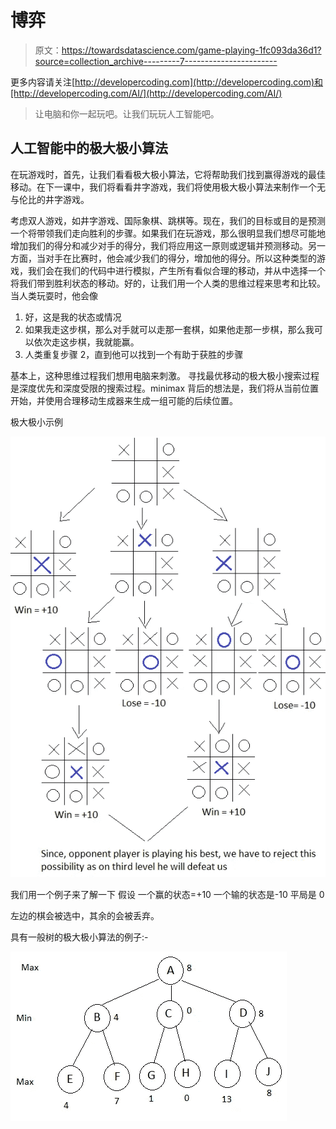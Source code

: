 # 博弈

> 原文：<https://towardsdatascience.com/game-playing-1fc093da36d1?source=collection_archive---------7----------------------->

更多内容请关注[http://developercoding.com](http://developercoding.com)和[http://developercoding.com/AI/](http://developercoding.com/AI/)

> 让电脑和你一起玩吧。让我们玩玩人工智能吧。

## 人工智能中的极大极小算法

在玩游戏时，首先，让我们看看极大极小算法，它将帮助我们找到赢得游戏的最佳移动。在下一课中，我们将看看井字游戏，我们将使用极大极小算法来制作一个无与伦比的井字游戏。

考虑双人游戏，如井字游戏、国际象棋、跳棋等。现在，我们的目标或目的是预测一个将带领我们走向胜利的步骤。如果我们在玩游戏，那么很明显我们想尽可能地增加我们的得分和减少对手的得分，我们将应用这一原则或逻辑并预测移动。另一方面，当对手在比赛时，他会减少我们的得分，增加他的得分。所以这种类型的游戏，我们会在我们的代码中进行模拟，产生所有看似合理的移动，并从中选择一个将我们带到胜利状态的移动。好的，让我们用一个人类的思维过程来思考和比较。当人类玩耍时，他会像

1.  好，这是我的状态或情况
2.  如果我走这步棋，那么对手就可以走那一套棋，如果他走那一步棋，那么我可以依次走这步棋，我就能赢。
3.  人类重复步骤 2，直到他可以找到一个有助于获胜的步骤

基本上，这种思维过程我们想用电脑来刺激。
寻找最优移动的极大极小搜索过程是深度优先和深度受限的搜索过程。minimax 背后的想法是，我们将从当前位置开始，并使用合理移动生成器来生成一组可能的后续位置。

极大极小示例

![](img/52cb84249669707aee7c2e5272fad1bc.png)

我们用一个例子来了解一下
假设
一个赢的状态=+10
一个输的状态是-10
平局是 0

左边的棋会被选中，其余的会被丢弃。

具有一般树的极大极小算法的例子:-

![](img/5f0c8af02be792c34803c8f3e37ffd3a.png)